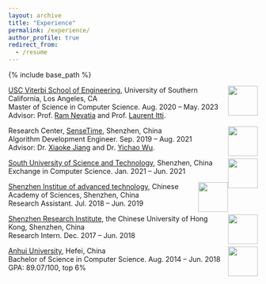 ```yaml
---
layout: archive
title: "Experience"
permalink: /experience/
author_profile: true
redirect_from:
  - /resume
---
```


{% include base_path %}

<img style="float: right;" src="https://zoeyzheng0.github.io/images/USC.png" width="60" >

[USC Viterbi School of Engineering](https://viterbischool.usc.edu/), University of Southern California, Los Angeles, CA <br/>
Master of Science in Computer Science. Aug. 2020 – May. 2023 <br/>
Advisor: Prof. [Ram Nevatia](https://sites.usc.edu/iris-cvlab/professor-ram-nevatia/) and Prof. [Laurent Itti](http://ilab.usc.edu/itti/).

<img style="float: right;" src="https://zoeyzheng0.github.io/images/sensetime.png" width="60">

Research Center, [SenseTime](https://www.sensetime.com/en), Shenzhen, China <br/>
Algorithm Development Engineer. Sep. 2019 – Aug. 2021 <br/>
Advisor: Dr. [Xiaoke Jiang](https://scholar.google.com/citations?user=aDf9fpkAAAAJ&hl=en) and Dr. [Yichao Wu](https://scholar.google.com/citations?user=20Its9kAAAAJ&hl=en).

<img style="float: right;" src="https://zoeyzheng0.github.io/images/SUSTech.png" width="60">

[South University of Science and Technology](https://www.sustech.edu.cn/en/), Shenzhen, China <br/>
Exchange in Computer Science. Jan. 2021 – Jun. 2021 <br/>

<img style="float: right;" src="https://zoeyzheng0.github.io/images/siat-logo.png" width="60">

[Shenzhen Institue of advanced technology](https://english.siat.ac.cn/), Chinese Academy of Sciences, Shenzhen, China <br/>
Research Assistant. Jul. 2018 – Jun. 2019 <br/>

<img style="float: right;" src="https://zoeyzheng0.github.io/images/cuhkri.png" width="60">

[Shenzhen Research Institute](https://www.cuhkri.org.cn/en.html), the Chinese University of Hong Kong, Shenzhen, China <br/>
Research Intern. Dec. 2017 – Jun. 2018 <br/>

<img style="float: right;" src="https://zoeyzheng0.github.io/images/ahu.png" width="60">

[Anhui University](https://en.ahu.edu.cn/), Hefei, China <br/>
Bachelor of Science in Computer Science. Aug. 2014 – Jun. 2018 <br/>
GPA: 89.07/100, top 6%
